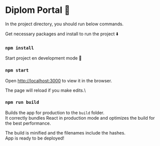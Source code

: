 # Diplom Portal :rocket:

In the project directory, you should run below commands.

Get necessary packages and install to run the project :arrow_down:
### `npm install`

Start project en development mode :running:
### `npm start`

Open [http://localhost:3000](http://localhost:3000) to view it in the browser.

The page will reload if you make edits.\

### `npm run build`

Builds the app for production to the `build` folder.\
It correctly bundles React in production mode and optimizes the build for the best performance.

The build is minified and the filenames include the hashes.\
App is ready to be deployed!
